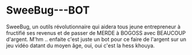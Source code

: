 # SweeBug---BOT
SweeBug, un outils révolutionnaire qui aidera tous jeune entrepreneur à fructifié ses revenus et de passer de MERDE à BOGOSS avec BEAUCOUP d'argent.
M'hm .. enfaite c'est juste un bot pour ce faire de l'argent sur un jeu vidéo datant du moyen âge, oui, oui c'est la hess khouya.
